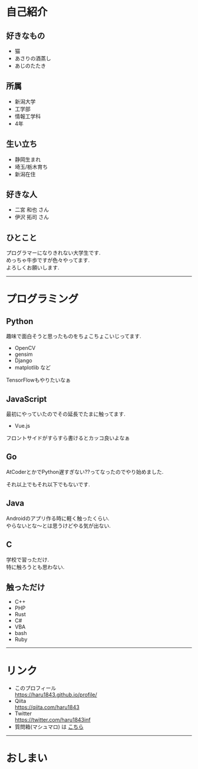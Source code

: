 # 自己紹介

>>>

## 好きなもの

* 猫
* あさりの酒蒸し
* あじのたたき

>>>

## 所属
* 新潟大学
* 工学部
* 情報工学科
* 4年

>>>

## 生い立ち

* 静岡生まれ
* 埼玉/栃木育ち
* 新潟在住

>>>

## 好きな人

* 二宮 和也 さん
* 伊沢 拓司 さん

>>>

## ひとこと

プログラマーになりきれない大学生です.  
めっちゃ牛歩ですが色々やってます.  
よろしくお願いします.

---

# プログラミング

>>>

## Python
趣味で面白そうと思ったものをちょこちょこいじってます.

* OpenCV
* gensim
* Django
* matplotlib など

TensorFlowもやりたいなぁ

>>>

## JavaScript
最初にやっていたのでその延長でたまに触ってます.

* Vue.js

フロントサイドがすらすら書けるとカッコ良いよなぁ

>>>

## Go
AtCoderとかでPython遅すぎない??ってなったのでやり始めました.  

それ以上でもそれ以下でもないです.

>>>

## Java
Androidのアプリ作る時に軽く触ったくらい.  
やらないとな〜とは思うけどやる気が出ない.

>>>

## C
学校で習っただけ.  
特に触ろうとも思わない.

>>>

## 触っただけ

* C++
* PHP
* Rust
* C#
* VBA
* bash
* Ruby

---

# リンク

>>>

* このプロフィール  
https://haru1843.github.io/profile/
* Qiita  
https://qiita.com/haru1843
* Twitter  
https://twitter.com/haru1843inf
* 質問箱(マシュマロ) は [こちら](https://marshmallow-qa.com/haru1843inf?utm_medium=url_text&utm_source=promotion)

---

# おしまい